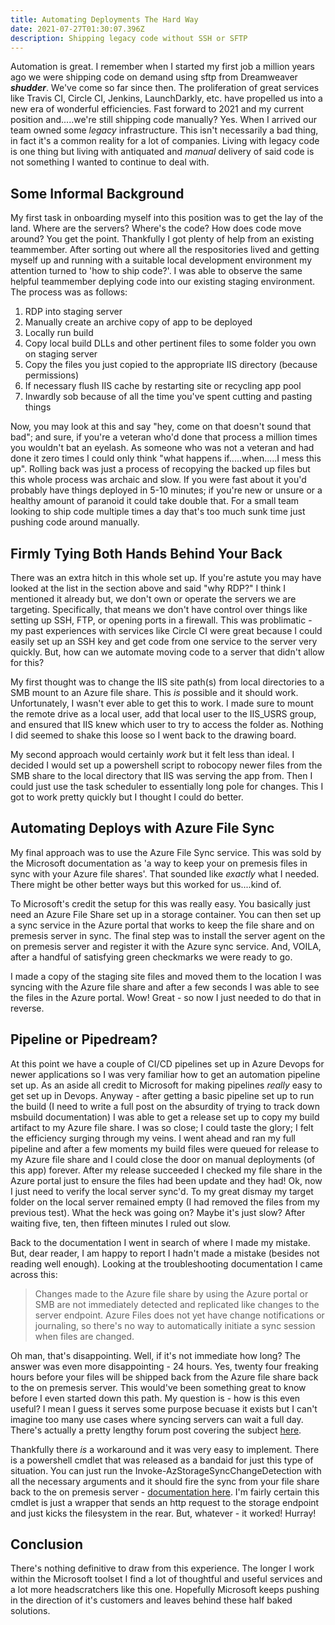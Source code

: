 ```yaml
---
title: Automating Deployments The Hard Way
date: 2021-07-27T01:30:07.396Z
description: Shipping legacy code without SSH or SFTP
---
```


Automation is great. I remember when I started my first job a million years ago we were shipping code on demand using sftp from Dreamweaver ***shudder***. We've come so far since then. The proliferation of great services like Travis CI, Circle CI, Jenkins, LaunchDarkly, etc. have propelled us into a new era of wonderful efficiencies. Fast forward to 2021 and my current position and.....we're still shipping code manually? Yes. When I arrived our team owned some _legacy_ infrastructure. This isn't necessarily a bad thing, in fact it's a common reality for a lot of companies. Living with legacy code is one thing but living with antiquated and _manual_ delivery of said code is not something I wanted to continue to deal with.

## Some Informal Background

My first task in onboarding myself into this position was to get the lay of the land. Where are the servers? Where's the code? How does code move around? You get the point. Thankfully I got plenty of help from an existing teammember. After sorting out where all the respositories lived and getting myself up and running with a suitable local development environment my attention turned to 'how to ship code?'. I was able to observe the same helpful teammember deplying code into our existing staging environment. The process was as follows:

1. RDP into staging server
2. Manually create an archive copy of app to be deployed
3. Locally run build
4. Copy local build DLLs and other pertinent files to some folder you own on staging server
5. Copy the files you just copied to the appropriate IIS directory (because permissions)
6. If necessary flush IIS cache by restarting site or recycling app pool
7. Inwardly sob because of all the time you've spent cutting and pasting things

Now, you may look at this and say "hey, come on that doesn't sound that bad"; and sure, if you're a veteran who'd done that process a million times you wouldn't bat an eyelash. As someone who was not a veteran and had done it zero times I could only think "what happens if.....when.....I mess this up". Rolling back was just a process of recopying the backed up files but this whole process was archaic and slow. If you were fast about it you'd probably have things deployed in 5-10 minutes; if you're new or unsure or a healthy amount of paranoid it could take double that. For a small team looking to ship code multiple times a day that's too much sunk time just pushing code around manually.

## Firmly Tying Both Hands Behind Your Back

There was an extra hitch in this whole set up. If you're astute you may have looked at the list in the section above and said "why RDP?" I think I mentioned it already but, we don't own or operate the servers we are targeting. Specifically, that means we don't have control over things like setting up SSH, FTP, or opening ports in a firewall. This was problimatic - my past experiences with services like Circle CI were great because I could easily set up an SSH key and get code from one service to the server very quickly. But, how can we automate moving code to a server that didn't allow for this?

My first thought was to change the IIS site path(s) from local directories to a SMB mount to an Azure file share. This _is_ possible and it should work. Unfortunately, I wasn't ever able to get this to work. I made sure to mount the remote drive as a local user, add that local user to the IIS_USRS group, and ensured that IIS knew which user to try to access the folder as. Nothing I did seemed to shake this loose so I went back to the drawing board.

My second approach would certainly _work_ but it felt less than ideal. I decided I would set up a powershell script to robocopy newer files from the SMB share to the local directory that IIS was serving the app from. Then I could just use the task scheduler to essentially long pole for changes. This I got to work pretty quickly but I thought I could do better.


## Automating Deploys with Azure File Sync

My final approach was to use the Azure File Sync service. This was sold by the Microsoft documentation as 'a way to keep your on premesis files in sync with your Azure file shares'. That sounded like _exactly_ what I needed. There might be other better ways but this worked for us....kind of.

To Microsoft's credit the setup for this was really easy. You basically just need an Azure File Share set up in a storage container. You can then set up a sync service in the Azure portal that works to keep the file share and on premesis server in sync. The final step was to install the server agent on the on premesis server and register it with the Azure sync service. And, VOILA, after a handful of satisfying green checkmarks we were ready to go.

I made a copy of the staging site files and moved them to the location I was syncing with the Azure file share and after a few seconds I was able to see the files in the Azure portal. Wow! Great - so now I just needed to do that in reverse.

## Pipeline or Pipedream?

At this point we have a couple of CI/CD pipelines set up in Azure Devops for newer applications so I was very familiar how to get an automation pipeline set up. As an aside all credit to Microsoft for making pipelines _really_ easy to get set up in Devops. Anyway - after getting a basic pipeline set up to run the build (I need to write a full post on the absurdity of trying to track down msbuild documentation) I was able to get a release set up to copy my build artifact to my Azure file share. I was so close; I could taste the glory; I felt the efficiency surging through my veins. I went ahead and ran my full pipeline and after a few moments my build files were queued for release to my Azure file share and I could close the door on manual deployments (of this app) forever. After my release succeeded I checked my file share in the Azure portal just to ensure the files had been update and they had! Ok, now I just need to verify the local server sync'd. To my great dismay my target folder on the local server remained empty (I had removed the files from my previous test). What the heck was going on? Maybe it's just slow? After waiting five, ten, then fifteen minutes I ruled out slow.

Back to the documentation I went in search of where I made my mistake. But, dear reader, I am happy to report I hadn't made a mistake (besides not reading well enough). Looking at the troubleshooting documentation I came across this:

> Changes made to the Azure file share by using the Azure portal or SMB are not immediately detected and replicated like changes to the server endpoint. Azure Files does not yet have change notifications or journaling, so there's no way to automatically initiate a sync session when files are changed.

Oh man, that's disappointing. Well, if it's not immediate how long? The answer was even more disappointing - 24 hours. Yes, twenty four freaking hours before your files will be shipped back from the Azure file share back to the on premesis server. This would've been something great to know before I even started down this path. My question is - how is this even useful? I mean I guess it serves some purpose becuase it exists but I can't imagine too many use cases where syncing servers can wait a full day. There's actually a pretty lengthy forum post covering the subject [here](https://feedback.azure.com/forums/217298-storage/suggestions/33072151-enable-immediate-sync-after-changes-on-the-azure-f).

Thankfully there _is_ a workaround and it was very easy to implement. There is a powershell cmdlet that was released as a bandaid for just this type of situation. You can just run the Invoke-AzStorageSyncChangeDetection with all the necessary arguments and it should fire the sync from your file share back to the on premesis server - [documentation here](https://docs.microsoft.com/en-us/powershell/module/az.storagesync/invoke-azstoragesyncchangedetection?view=azps-6.2.1). I'm fairly certain this cmdlet is just a wrapper that sends an http request to the storage endpoint and just kicks the filesystem in the rear. But, whatever - it worked! Hurray!

## Conclusion

There's nothing definitive to draw from this experience. The longer I work within the Microsoft toolset I find a lot of thoughtful and useful services and a lot more headscratchers like this one. Hopefully Microsoft keeps pushing in the direction of it's customers and leaves behind these half baked solutions.
